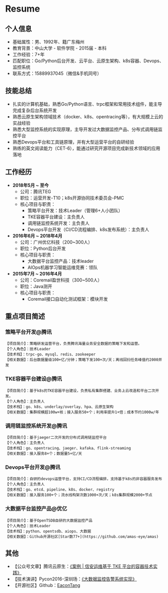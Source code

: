 # Resume

## 个人信息
- 基础属性：男、1992年、籍广东梅州
- 教育背景：中山大学 - 软件学院 - 2015届 - 本科
- 工作经验：7+年
- 匹配职位：Go/Python后台开发、云平台、云原生架构、k8s容器、Devops、监控系统
- 联系方式：15889937045（微信&手机同号）


## 技能总结
- 扎实的计算机基础，熟悉Go/Python语言、trpc框架和常用技术组件，能主导完成复杂后台系统开发
- 熟悉云原生架构领域技术（docker、k8s、opentracing等），有大规模上云的实战经验
- 熟悉大型监控系统的实现原理，主导开发过大数据监控产品、分布式调用链监控平台
- 熟悉Devops平台和工具链原理，并有大型运营平台的自研经验
- 熟练的英文阅读能力（CET-6），能通过研究开源项目完成新技术领域的应用落地


## 工作经历
- **2018年5月 ~ 至今**
  - 公司：腾讯TEG
  - 职位：运营开发-T10；k8s开源协同技术委员会-PMC
  - 核心项目与职责：
    - 策略平台开发：技术Leader（管理6+人小团队）
    - TKE容器平台建设：主负责人
    - 调用链监控系统开发：主负责人
    - Devops平台开发（CI/CD流程编排、k8s发布系统）：主负责人
- **2016年6月 ~ 2018年4月**
  - 公司：广州优亿科技（200~300人）
  - 职位：Python后台开发
  - 核心项目与职责：
    - 大数据平台监控产品：技术leader
    - AIOps机器学习智能运维竞赛：领队
- **2015年7月 ~ 2016年4月**
  - 公司：Coremail盈世科技（300~500人）
  - 职位：Java测开
  - 核心项目与职责：
    - Coremail接口自动化测试框架：模块开发


## 重点项目简述

### 策略平台开发@腾讯
```
【项目简介】：策略研发运营平台，负责腾讯海量业务安全数据的策略下发和运营。
【个人角色】：技术Leader
【技术栈】：trpc-go、mysql、redis、zookeeper
【相关数据】：后台数据量级100+亿/分钟；策略下发100+次/天；离线回扫任务峰值约2000并发
```


### TKE容器平台建设@腾讯
```
【项目简介】：基于k8s的TKE容器平台建设，负责私有集群搭建、业务上云改造和平台二次开发。
【个人角色】：主负责人
【技术栈】：go、k8s、underlay/overlay、hpa、云原生架构
【相关数据】：集群规模超100w+核；接入服务50+个；利用率提升1+倍；成本节约1000w/年
```

### 调用链监控系统开发@腾讯
```
【项目简介】：基于jaeger二次开发的分布式调用链监控平台
【个人角色】：主负责人
【技术栈】：go、opentracing、jaeger、kafaka、flink-streaming
【相关数据】：接入服务8+个；数据量5+亿/天
```

### Devops平台开发@腾讯
```
【项目简介】：自研的devops运营平台，支持CI/CD流程编排，支持基于k8s的非容器服务发布
【个人角色】：主负责人
【技术栈】：go、etcd、pipeline、k8s、docker、registry
【相关数据】：接入服务100+个；流水线构架次数1000+次/天；k8s集群规模2000+节点
```

### 大数据平台监控产品@优亿
```
【项目简介】：基于OpenTSDB自研的大数据监控产品
【个人角色】：技术Leader
【技术栈】：python、opentsdb、aiops、大数据
【相关数据】：Github开源社区[Star数77+](https://github.com/amas-eye/amas)
```


## 其他
- 【公众号文章】腾讯云原生：[《案例 | 信安运维基于 TKE 平台的容器技术实践》](https://mp.weixin.qq.com/s/FtmdiF4UcPGOOxOPlP_ukw)
- 【技术演讲】Pycon2016-深圳场：[《大数据监控告警系统实现》](https://zhuanlan.zhihu.com/p/27382099)
- 【开源社区】Github：[EaconTang](https://github.com/EaconTang)
